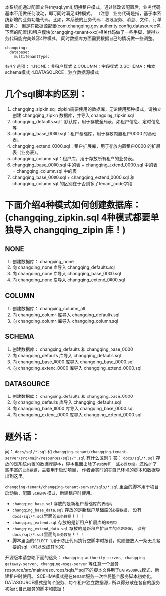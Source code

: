 本系统能通过配置文件(mysql.yml),切换租户模式，通过修改该配置后，业务代码基本不用做任何改动，即可同时满足4种模式。
（注意：业务代码是指，基于本系统新增的业务功能代码，比如，本系统的业务代码：权限服务、消息、文件、订单服务。）
但是在数据源配置(com.changqing.gov.authority.config.datasource包下面的配置)和租户模块(changqing-tenant-xxx)相关代码做了一些手脚，使得业务代码能完美兼容4种模式。
同时数据库方面需要根据自己的情况做一些调整。
```
changqing:
  database:
    multiTenantType:  
```
有4个选项：
1.NONE：非租户模式
2.COLUMN：字段模式
3.SCHEMA：独立schema模式
4.DATASOURCE：独立数据源模式

# 几个sql脚本的区别：
1. changqing_zipkin.sql: zipkin需要使用的数据库，无论使用那种模式，请独立创建 changqing_zipkin 数据库，并导入 changqing_zipkin.sql 
2. changqing_defaults.sql：默认库，用于存放全局表，如租户信息、定时信息等
3. changqing_base_0000.sql：租户基础库，用于存放内置租户0000 的基础表。
4. changqing_extend_0000.sql：租户扩展库，用于存放内置租户0000 的扩展表（业务表）。
5. changqing_column.sql：租户库，用于存放所有租户的业务表。
6. changqing_base_0000.sql 中的表 + changqing_extend_0000.sql 中的表 = changqing_column.sql 中的表
7. changqing_base_0000.sql + changqing_extend_0000.sql 和 changqing_column.sql 的区别在于否则多了tenant_code字段


# 下面介绍4种模式如何创建数据库：(changqing_zipkin.sql 4种模式都要单独导入 changqing_zipin 库！)
## NONE
1. 创建数据库： changqing_none
2. 向 changqing_none 库导入 changqing_defaults.sql 
3. 向 changqing_none 库导入 changqing_base_0000.sql 
3. 向 changqing_none 库导入 changqing_extend_0000.sql 

## COLUMN
1. 创建数据库： changqing_column_all
2. 向 changqing_column 库导入 changqing_defaults.sql 
3. 向 changqing_column 库导入 changqing_column.sql 

## SCHEMA
1. 创建数据库： changqing_defaults 和 changqing_base_0000
2. 向 changqing_defaults 库导入 changqing_defaults.sql 
3. 向 changqing_base_0000 库导入 changqing_base_0000.sql 
4. 向 changqing_extend_0000 库导入 changqing_extend_0000.sql 

## DATASOURCE
1. 创建数据库： changqing_defaults 和 changqing_base_0000
2. 向 changqing_defaults 库导入 changqing_defaults.sql 
3. 向 changqing_base_0000 库导入 changqing_base_0000.sql 
4. 向 changqing_extend_0000 库导入 changqing_extend_0000.sql 


# 题外话：
问： `docs/sql/*.sql` 和 `changqing-tenant/changqing-tenant-server/src/main/resources/sqls/*.sql` 有什么区别？
答：
`docs/sql/*.sql` 存放的是系统内置的数据库脚本，脚本里面出除了`表结构`和一些`必要数据`，还维护了一些丰富的`业务数据`，主要用于启动项目，
作者会实时的将自己环境的脚本和数据导出到这里。

`changqing-tenant/changqing-tenant-server/sqls/*.sql` 里面的脚本用于项目启动后，配置 `SCHEMA` 模式，新建租户时使用。 
- `changqing_base.sql` 存放的是新租户基础库的`表结构`
- `changqing_base_data.sql` 存放的是新租户基础库的`必要数据`， 没有`docs/sql/*.sql`里面的`业务数据`！！！
- `changqing_extend.sql` 存放的是新租户扩展库的`表结构`
- `changqing_extend_data.sql` 存放的是新租户扩展库的`必要数据`， 没有`docs/sql/*.sql`里面的`业务数据`！！！
- 脚本里面的`SELECT 1`用于防止代码执行空脚本时报错，就随便放入一条无关紧要的sql （可以改成其他的）


开源版本请忽略下面的这条：
`changqing-authority-server`、`changqing-gateway-server`、`changqing-msgs-server` 等任意一个服务resource/src/main/resources/sqls/*.sql下的脚本文件用于`DATASOURCE`模式，新建租户时使用。
SCEHMA模式是在tenant服务一次性将整个服务脚本初始化，DATASOURCE模式是每个服务、每个租户独立数据源，所以得分散在各自的服务初始化自己服务的脚本和数据！


